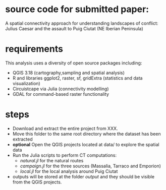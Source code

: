 # source code for submitted paper:
A spatial connectivity approach for understanding landscapes of conflict: Julius Caesar and the assault to Puig Ciutat (NE Iberian Peninsula)

# requirements
This analysis uses a diversity of open source packages including:
* QGIS 3.18 (cartography,sampling and spatial analysis)
* R and libraries ggplot2, raster, sf, gridExtra (statistics and data visualization)
* Circuistcape via Julia (connectivity modelling)
* GDAL for command-based raster functionality

# steps
* Download and extract the entire project from XXX.
* Move this folder to the same root directory where the dataset has been extracted
* **optional** Open the QGIS projects located at data/ to explore the spatial data
* Run the Julia scripts to perform CT computations:
    * *natural.jl* for the natural routes
    * *campaign.jl* for the three sources (Massalia, Tarraco and Emporion)
    * *local.jl* for the local analysis around Puig Ciutat
* outputs will be stored at the folder *output* and they should be visible from the QGIS projects.
